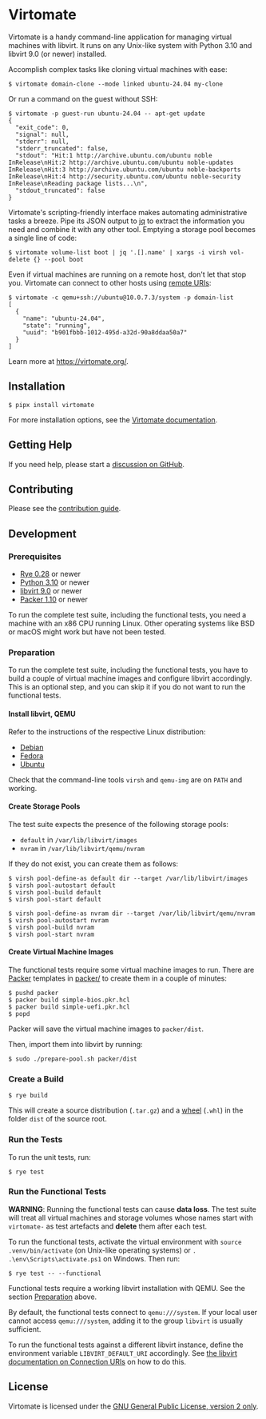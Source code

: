 # Virtomate

Virtomate is a handy command-line application for managing virtual machines with libvirt. It runs on any Unix-like system with Python 3.10 and libvirt 9.0 (or newer) installed.

Accomplish complex tasks like cloning virtual machines with ease:

```
$ virtomate domain-clone --mode linked ubuntu-24.04 my-clone
```

Or run a command on the guest without SSH:

```
$ virtomate -p guest-run ubuntu-24.04 -- apt-get update
{
  "exit_code": 0,
  "signal": null,
  "stderr": null,
  "stderr_truncated": false,
  "stdout": "Hit:1 http://archive.ubuntu.com/ubuntu noble InRelease\nHit:2 http://archive.ubuntu.com/ubuntu noble-updates InRelease\nHit:3 http://archive.ubuntu.com/ubuntu noble-backports InRelease\nHit:4 http://security.ubuntu.com/ubuntu noble-security InRelease\nReading package lists...\n",
  "stdout_truncated": false
}
```

Virtomate's scripting-friendly interface makes automating administrative tasks a breeze. Pipe its JSON output to [jq](https://github.com/jqlang/jq) to extract the information you need and combine it with any other tool. Emptying a storage pool becomes a single line of code:

```
$ virtomate volume-list boot | jq '.[].name' | xargs -i virsh vol-delete {} --pool boot
```

Even if virtual machines are running on a remote host, don't let that stop you. Virtomate can connect to other hosts using [remote URIs](https://libvirt.org/uri.html):

```
$ virtomate -c qemu+ssh://ubuntu@10.0.7.3/system -p domain-list
[
  {
    "name": "ubuntu-24.04",
    "state": "running",
    "uuid": "b901fbbb-1012-495d-a32d-90a8ddaa50a7"
  }
]
```

Learn more at <https://virtomate.org/>.

## Installation

```
$ pipx install virtomate
```

For more installation options, see the [Virtomate documentation](https://virtomate.org/).

## Getting Help

If you need help, please start a [discussion on GitHub](https://github.com/aahlenst/virtomate/discussions).

## Contributing

Please see the [contribution guide](CONTRIBUTING.md).

## Development

### Prerequisites

- [Rye 0.28](https://rye.astral.sh/) or newer
- [Python 3.10](https://www.python.org/) or newer
- [libvirt 9.0](https://libvirt.org/) or newer
- [Packer 1.10](https://www.packer.io/) or newer

To run the complete test suite, including the functional tests, you need a machine with an x86 CPU running Linux. Other operating systems like BSD or macOS might work but have not been tested.

### Preparation

To run the complete test suite, including the functional tests, you have to build a couple of virtual machine images and configure libvirt accordingly. This is an optional step, and you can skip it if you do not want to run the functional tests.

#### Install libvirt, QEMU

Refer to the instructions of the respective Linux distribution:

- [Debian](https://wiki.debian.org/KVM)
- [Fedora](https://docs.fedoraproject.org/en-US/quick-docs/virtualization-getting-started/)
- [Ubuntu](https://help.ubuntu.com/community/KVM/Installation)

Check that the command-line tools `virsh` and `qemu-img` are on `PATH` and working.

#### Create Storage Pools

The test suite expects the presence of the following storage pools:

- `default` in `/var/lib/libvirt/images`
- `nvram` in `/var/lib/libvirt/qemu/nvram`

If they do not exist, you can create them as follows:

```
$ virsh pool-define-as default dir --target /var/lib/libvirt/images
$ virsh pool-autostart default
$ virsh pool-build default
$ virsh pool-start default

$ virsh pool-define-as nvram dir --target /var/lib/libvirt/qemu/nvram
$ virsh pool-autostart nvram
$ virsh pool-build nvram
$ virsh pool-start nvram
```

#### Create Virtual Machine Images

The functional tests require some virtual machine images to run. There are [Packer](https://packer.io/) templates in [packer/](packer/) to create them in a couple of minutes:

```
$ pushd packer
$ packer build simple-bios.pkr.hcl
$ packer build simple-uefi.pkr.hcl
$ popd
```

Packer will save the virtual machine images to `packer/dist`.

Then, import them into libvirt by running:

```
$ sudo ./prepare-pool.sh packer/dist
```

### Create a Build

```
$ rye build
```

This will create a source distribution (`.tar.gz`) and a [wheel](https://packaging.python.org/en/latest/specifications/binary-distribution-format/) (`.whl`) in the folder `dist` of the source root.

### Run the Tests

To run the unit tests, run:

```
$ rye test
```

### Run the Functional Tests

**WARNING**: Running the functional tests can cause **data loss**. The test suite will treat all virtual machines and storage volumes whose names start with `virtomate-` as test artefacts and **delete** them after each test.

To run the functional tests, activate the virtual environment with `source .venv/bin/activate` (on Unix-like operating systems) or `. .\env\Scripts\activate.ps1` on Windows. Then run:

```
$ rye test -- --functional
```

Functional tests require a working libvirt installation with QEMU. See the section [Preparation](#preparation) above.

By default, the functional tests connect to `qemu:///system`. If your local user cannot access `qemu:///system`, adding it to the group `libvirt` is usually sufficient.

To run the functional tests against a different libvirt instance, define the environment variable `LIBVIRT_DEFAULT_URI` accordingly. See [the libvirt documentation on Connection URIs](https://libvirt.org/uri.html) on how to do this.

## License

Virtomate is licensed under the [GNU General Public License, version 2 only](https://spdx.org/licenses/GPL-2.0-only.html).
